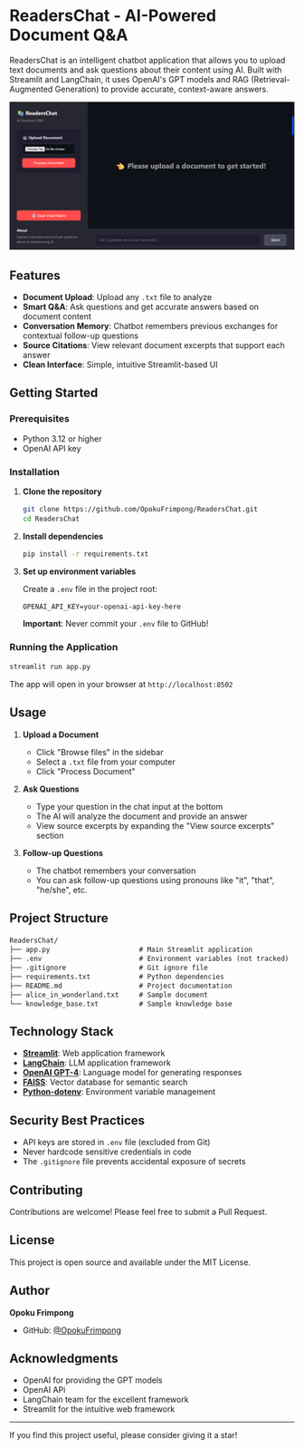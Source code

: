 #  ReadersChat - AI-Powered Document Q&A

ReadersChat is an intelligent chatbot application that allows you to upload text documents and ask questions about their content using AI. Built with Streamlit and LangChain, it uses OpenAI's GPT models and RAG (Retrieval-Augmented Generation) to provide accurate, context-aware answers.

![ReadersChat Interface](assets/ReadersChat.png)

##  Features

- **Document Upload**: Upload any `.txt` file to analyze
- **Smart Q&A**: Ask questions and get accurate answers based on document content
- **Conversation Memory**: Chatbot remembers previous exchanges for contextual follow-up questions
- **Source Citations**: View relevant document excerpts that support each answer
- **Clean Interface**: Simple, intuitive Streamlit-based UI

##  Getting Started

### Prerequisites

- Python 3.12 or higher
- OpenAI API key

### Installation

1. **Clone the repository**
   ```bash
   git clone https://github.com/OpokuFrimpong/ReadersChat.git
   cd ReadersChat
   ```

2. **Install dependencies**
   ```bash
   pip install -r requirements.txt
   ```

3. **Set up environment variables**
   
   Create a `.env` file in the project root:
   ```
   OPENAI_API_KEY=your-openai-api-key-here
   ```
   
   **Important**: Never commit your `.env` file to GitHub!

### Running the Application

```bash
streamlit run app.py
```

The app will open in your browser at `http://localhost:8502`

##  Usage

1. **Upload a Document**
   - Click "Browse files" in the sidebar
   - Select a `.txt` file from your computer
   - Click "Process Document"

2. **Ask Questions**
   - Type your question in the chat input at the bottom
   - The AI will analyze the document and provide an answer
   - View source excerpts by expanding the "View source excerpts" section

3. **Follow-up Questions**
   - The chatbot remembers your conversation
   - You can ask follow-up questions using pronouns like "it", "that", "he/she", etc.

##  Project Structure

```
ReadersChat/
├── app.py                      # Main Streamlit application
├── .env                        # Environment variables (not tracked)
├── .gitignore                  # Git ignore file
├── requirements.txt            # Python dependencies
├── README.md                   # Project documentation
├── alice_in_wonderland.txt     # Sample document
└── knowledge_base.txt          # Sample knowledge base
```

##  Technology Stack

- **[Streamlit](https://streamlit.io/)**: Web application framework
- **[LangChain](https://www.langchain.com/)**: LLM application framework
- **[OpenAI GPT-4](https://openai.com/)**: Language model for generating responses
- **[FAISS](https://github.com/facebookresearch/faiss)**: Vector database for semantic search
- **[Python-dotenv](https://github.com/theskumar/python-dotenv)**: Environment variable management

## Security Best Practices

- API keys are stored in `.env` file (excluded from Git)
- Never hardcode sensitive credentials in code
- The `.gitignore` file prevents accidental exposure of secrets

## Contributing

Contributions are welcome! Please feel free to submit a Pull Request.

## License

This project is open source and available under the MIT License.

## Author

**Opoku Frimpong**
- GitHub: [@OpokuFrimpong](https://github.com/OpokuFrimpong)

## Acknowledgments

- OpenAI for providing the GPT models
- OpenAI APi 
- LangChain team for the excellent framework
- Streamlit for the intuitive web framework

---

 If you find this project useful, please consider giving it a star!
